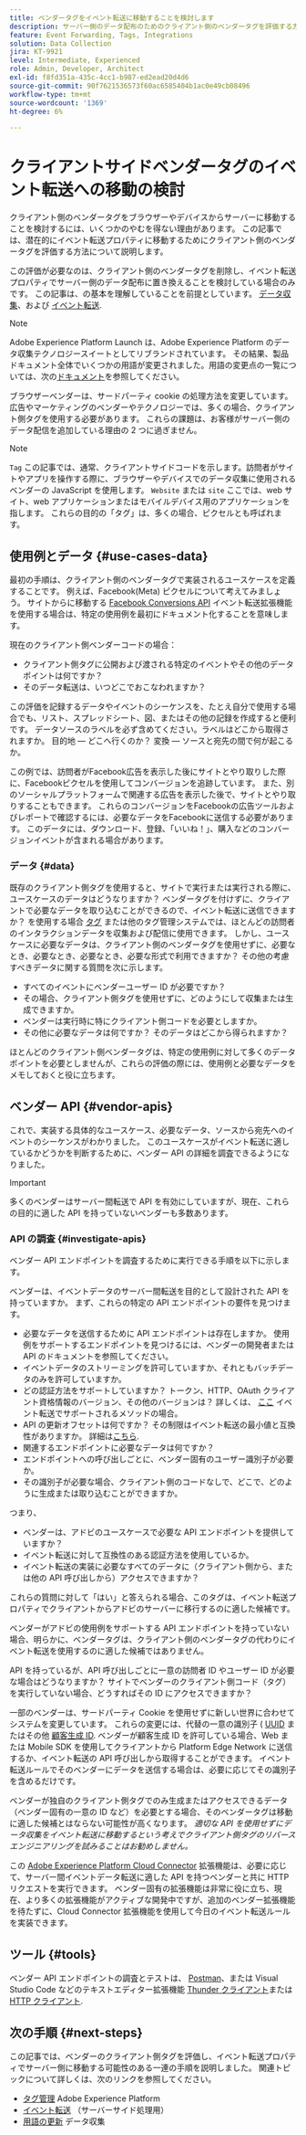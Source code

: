 ```yaml
---
title: ベンダータグをイベント転送に移動することを検討します
description: サーバー側のデータ配布のためのクライアント側のベンダータグを評価する方法について説明します。
feature: Event Forwarding, Tags, Integrations
solution: Data Collection
jira: KT-9921
level: Intermediate, Experienced
role: Admin, Developer, Architect
exl-id: f8fd351a-435c-4cc1-b987-ed2ead20d4d6
source-git-commit: 90f7621536573f60ac6585404b1ac0e49cb08496
workflow-type: tm+mt
source-wordcount: '1369'
ht-degree: 6%

---
```


# クライアントサイドベンダータグのイベント転送への移動の検討

クライアント側のベンダータグをブラウザーやデバイスからサーバーに移動することを検討するには、いくつかのやむを得ない理由があります。 この記事では、潜在的にイベント転送プロパティに移動するためにクライアント側のベンダータグを評価する方法について説明します。

この評価が必要なのは、クライアント側のベンダータグを削除し、イベント転送プロパティでサーバー側のデータ配布に置き換えることを検討している場合のみです。 この記事は、の基本を理解していることを前提としています。 [データ収集](https://experienceleague.adobe.com/docs/data-collection.html)、および [イベント転送](https://experienceleague.adobe.com/docs/experience-platform/tags/event-forwarding/overview.html).

>[!NOTE]
>
>Adobe Experience Platform Launch は、Adobe Experience Platform のデータ収集テクノロジースイートとしてリブランドされています。 その結果、製品ドキュメント全体でいくつかの用語が変更されました。用語の変更点の一覧については、次の[ドキュメント](https://experienceleague.adobe.com/docs/experience-platform/tags/term-updates.html?lang=ja)を参照してください。

ブラウザーベンダーは、サードパーティ cookie の処理方法を変更しています。 広告やマーケティングのベンダーやテクノロジーでは、多くの場合、クライアント側タグを使用する必要があります。 これらの課題は、お客様がサーバー側のデータ配信を追加している理由の 2 つに過ぎません。

>[!NOTE]
>
>`Tag` この記事では、通常、クライアントサイドコードを示します。訪問者がサイトやアプリを操作する際に、ブラウザーやデバイスでのデータ収集に使用されるベンダーの JavaScript を使用します。 `Website` または `site` ここでは、web サイト、web アプリケーションまたはモバイルデバイス用のアプリケーションを指します。 これらの目的の「タグ」は、多くの場合、ピクセルとも呼ばれます。

## 使用例とデータ {#use-cases-data}

最初の手順は、クライアント側のベンダータグで実装されるユースケースを定義することです。 例えば、Facebook(Meta) ピクセルについて考えてみましょう。 サイトからに移動する [Facebook Conversions API](https://exchange.adobe.com/apps/ec/105509/facebook-conversions-api-extension) イベント転送拡張機能を使用する場合は、特定の使用例を最初にドキュメント化することを意味します。

現在のクライアント側ベンダーコードの場合：

- クライアント側タグに公開および渡される特定のイベントやその他のデータポイントは何ですか？
- そのデータ転送は、いつどこでおこなわれますか？

この評価を記録するデータやイベントのシーケンスを、たとえ自分で使用する場合でも、リスト、スプレッドシート、図、またはその他の記録を作成すると便利です。 データソースのラベルを必ず含めてください。ラベルはどこから取得されますか。 目的地 — どこへ行くのか？ 変換 — ソースと宛先の間で何が起こるか。

この例では、訪問者がFacebook広告を表示した後にサイトとやり取りした際に、Facebookピクセルを使用してコンバージョンを追跡しています。 また、別のソーシャルプラットフォームで関連する広告を表示した後で、サイトとやり取りすることもできます。 これらのコンバージョンをFacebookの広告ツールおよびレポートで確認するには、必要なデータをFacebookに送信する必要があります。 このデータには、ダウンロード、登録、「いいね！」、購入などのコンバージョンイベントが含まれる場合があります。

### データ {#data}

既存のクライアント側タグを使用すると、サイトで実行または実行される際に、ユースケースのデータはどうなりますか？ ベンダータグを付けずに、クライアントで必要なデータを取り込むことができるので、イベント転送に送信できますか？ を使用する場合 [タグ](https://experienceleague.adobe.com/docs/experience-platform/tags/home.html?lang=ja) または他のタグ管理システムでは、ほとんどの訪問者のインタラクションデータを収集および配信に使用できます。 しかし、ユースケースに必要なデータは、クライアント側のベンダータグを使用せずに、必要なとき、必要なとき、必要なとき、必要な形式で利用できますか？ その他の考慮すべきデータに関する質問を次に示します。

- すべてのイベントにベンダーユーザー ID が必要ですか？
- その場合、クライアント側タグを使用せずに、どのようにして収集または生成できますか。
- ベンダーは実行時に特にクライアント側コードを必要としますか。
- その他に必要なデータは何ですか？ そのデータはどこから得られますか？

ほとんどのクライアント側ベンダータグは、特定の使用例に対して多くのデータポイントを必要としませんが、これらの評価の際には、使用例と必要なデータをメモしておくと役に立ちます。

## ベンダー API {#vendor-apis}

これで、実装する具体的なユースケース、必要なデータ、ソースから宛先へのイベントのシーケンスがわかりました。 このユースケースがイベント転送に適しているかどうかを判断するために、ベンダー API の詳細を調査できるようになりました。

>[!IMPORTANT]
>
>多くのベンダーはサーバー間転送で API を有効にしていますが、現在、これらの目的に適した API を持っていないベンダーも多数あります。

### API の調査 {#investigate-apis}

ベンダー API エンドポイントを調査するために実行できる手順を以下に示します。

ベンダーは、イベントデータのサーバー間転送を目的として設計された API を持っていますか。 まず、これらの特定の API エンドポイントの要件を見つけます。

- 必要なデータを送信するために API エンドポイントは存在しますか。 使用例をサポートするエンドポイントを見つけるには、ベンダーの開発者または API のドキュメントを参照してください。
- イベントデータのストリーミングを許可していますか、それともバッチデータのみを許可していますか。
- どの認証方法をサポートしていますか？ トークン、HTTP、OAuth クライアント資格情報のバージョン、その他のバージョンは？ 詳しくは、 [ここ](https://experienceleague.adobe.com/docs/experience-platform/tags/event-forwarding/secrets.html) イベント転送でサポートされるメソッドの場合。
- API の更新オフセットは何ですか？ その制限はイベント転送の最小値と互換性がありますか。 詳細は[こちら](https://experienceleague.adobe.com/docs/experience-platform/tags/event-forwarding/secrets.html#:~:text=you%20can%20configure%20the%20Refresh%20Offset%20value%20for%20the%20secret).
- 関連するエンドポイントに必要なデータは何ですか？
- エンドポイントへの呼び出しごとに、ベンダー固有のユーザー識別子が必要か。
- その識別子が必要な場合、クライアント側のコードなしで、どこで、どのように生成または取り込むことができますか。

つまり、

- ベンダーは、アドビのユースケースで必要な API エンドポイントを提供していますか？
- イベント転送に対して互換性のある認証方法を使用しているか。
- イベント転送の実装に必要なすべてのデータに（クライアント側から、または他の API 呼び出しから）アクセスできますか？

これらの質問に対して「はい」と答えられる場合、このタグは、イベント転送プロパティでクライアントからアドビのサーバーに移行するのに適した候補です。

ベンダーがアドビの使用例をサポートする API エンドポイントを持っていない場合、明らかに、ベンダータグは、クライアント側のベンダータグの代わりにイベント転送を使用するのに適した候補ではありません。

API を持っているが、API 呼び出しごとに一意の訪問者 ID やユーザー ID が必要な場合はどうなりますか？ サイトでベンダーのクライアント側コード（タグ）を実行していない場合、どうすればその ID にアクセスできますか？

一部のベンダーは、サードパーティ Cookie を使用せずに新しい世界に合わせてシステムを変更しています。 これらの変更には、代替の一意の識別子 ( [UUID](https://developer.mozilla.org/en-US/docs/Glossary/UUID) またはその他 [顧客生成 ID](https://experienceleague.adobe.com/docs/experience-platform/edge/identity/first-party-device-ids.html?lang=ja). ベンダーが顧客生成 ID を許可している場合、Web または Mobile SDK を使用してクライアントから Platform Edge Network に送信するか、イベント転送の API 呼び出しから取得することができます。 イベント転送ルールでそのベンダーにデータを送信する場合は、必要に応じてその識別子を含めるだけです。

ベンダーが独自のクライアント側タグでのみ生成またはアクセスできるデータ（ベンダー固有の一意の ID など）を必要とする場合、そのベンダータグは移動に適した候補とはならない可能性が高くなります。 _適切な API を使用せずにデータ収集をイベント転送に移動するという考えでクライアント側タグのリバースエンジニアリングを試みることはお勧めしません。_

この [Adobe Experience Platform Cloud Connector](https://experienceleague.adobe.com/docs/experience-platform/tags/extensions/adobe/cloud-connector/overview.html) 拡張機能は、必要に応じて、サーバー間イベントデータ転送に適した API を持つベンダーと共に HTTP リクエストを実行できます。 ベンダー固有の拡張機能は非常に役に立ち、現在、より多くの拡張機能がアクティブな開発中ですが、追加のベンダー拡張機能を待たずに、Cloud Connector 拡張機能を使用して今日のイベント転送ルールを実装できます。

## ツール {#tools}

ベンダー API エンドポイントの調査とテストは、 [Postman](https://www.postman.com/)、または Visual Studio Code などのテキストエディター拡張機能 [Thunder クライアント](https://marketplace.visualstudio.com/items?itemName=rangav.vscode-thunder-client)または [HTTP クライアント](https://marketplace.visualstudio.com/items?itemName=mkloubert.vscode-http-client).

## 次の手順 {#next-steps}

この記事では、ベンダーのクライアント側タグを評価し、イベント転送プロパティでサーバー側に移動する可能性のある一連の手順を説明しました。 関連トピックについて詳しくは、次のリンクを参照してください。

- [タグ管理](https://experienceleague.adobe.com/docs/experience-platform/tags/home.html?lang=ja) Adobe Experience Platform
- [イベント転送](https://experienceleague.adobe.com/docs/experience-platform/tags/event-forwarding/overview.html) （サーバーサイド処理用）
- [用語の更新](https://experienceleague.adobe.com/docs/experience-platform/tags/term-updates.html?lang=ja) データ収集
